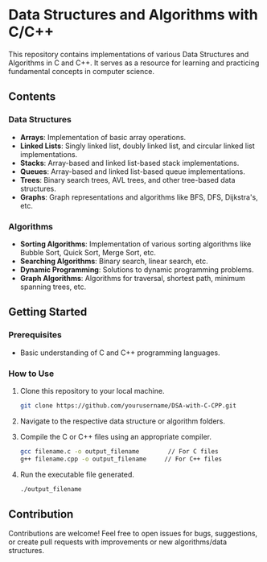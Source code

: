 # Data Structures and Algorithms with C/C++

This repository contains implementations of various Data Structures and Algorithms in C and C++. It serves as a resource for learning and practicing fundamental concepts in computer science.

## Contents

### Data Structures
- **Arrays**: Implementation of basic array operations.
- **Linked Lists**: Singly linked list, doubly linked list, and circular linked list implementations.
- **Stacks**: Array-based and linked list-based stack implementations.
- **Queues**: Array-based and linked list-based queue implementations.
- **Trees**: Binary search trees, AVL trees, and other tree-based data structures.
- **Graphs**: Graph representations and algorithms like BFS, DFS, Dijkstra's, etc.

### Algorithms
- **Sorting Algorithms**: Implementation of various sorting algorithms like Bubble Sort, Quick Sort, Merge Sort, etc.
- **Searching Algorithms**: Binary search, linear search, etc.
- **Dynamic Programming**: Solutions to dynamic programming problems.
- **Graph Algorithms**: Algorithms for traversal, shortest path, minimum spanning trees, etc.

## Getting Started

### Prerequisites
- Basic understanding of C and C++ programming languages.

### How to Use
1. Clone this repository to your local machine.
    ```bash
    git clone https://github.com/yourusername/DSA-with-C-CPP.git
    ```

2. Navigate to the respective data structure or algorithm folders.
   
3. Compile the C or C++ files using an appropriate compiler.
    ```bash
    gcc filename.c -o output_filename        // For C files
    g++ filename.cpp -o output_filename     // For C++ files
    ```

4. Run the executable file generated.
    ```bash
    ./output_filename
    ```

## Contribution
Contributions are welcome! Feel free to open issues for bugs, suggestions, or create pull requests with improvements or new algorithms/data structures.

